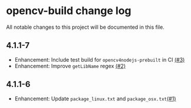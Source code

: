 # opencv-build change log

All notable changes to this project will be documented in this file.

## 4.1.1-7

- Enhancement: Include test build for `opencv4nodejs-prebuilt` in CI [(#3)](https://github.com/nut-tree/npm-opencv-build/issues/3)
- Enhancement: Improve `getLibName` regex [(#2)](https://github.com/nut-tree/npm-opencv-build/issues/2)

## 4.1.1-6

- Enhancement: Update `package_linux.txt` and `package_osx.txt`[(#1)](https://github.com/nut-tree/npm-opencv-build/issues/1)
